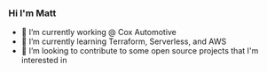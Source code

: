 ### Hi I'm Matt

- 🔭 I’m currently working @ Cox Automotive
- 🌱 I’m currently learning Terraform, Serverless, and AWS
- 👯 I’m looking to contribute to some open source projects that I'm interested in
